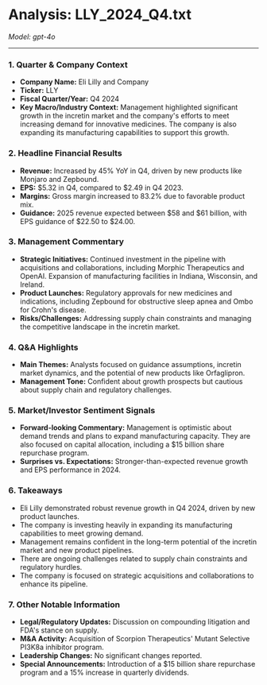 # Analysis: LLY_2024_Q4.txt

*Model: gpt-4o*

---

### 1. Quarter & Company Context
- **Company Name:** Eli Lilly and Company
- **Ticker:** LLY
- **Fiscal Quarter/Year:** Q4 2024
- **Key Macro/Industry Context:** Management highlighted significant growth in the incretin market and the company's efforts to meet increasing demand for innovative medicines. The company is also expanding its manufacturing capabilities to support this growth.

### 2. Headline Financial Results
- **Revenue:** Increased by 45% YoY in Q4, driven by new products like Monjaro and Zepbound.
- **EPS:** $5.32 in Q4, compared to $2.49 in Q4 2023.
- **Margins:** Gross margin increased to 83.2% due to favorable product mix.
- **Guidance:** 2025 revenue expected between $58 and $61 billion, with EPS guidance of $22.50 to $24.00.

### 3. Management Commentary
- **Strategic Initiatives:** Continued investment in the pipeline with acquisitions and collaborations, including Morphic Therapeutics and OpenAI. Expansion of manufacturing facilities in Indiana, Wisconsin, and Ireland.
- **Product Launches:** Regulatory approvals for new medicines and indications, including Zepbound for obstructive sleep apnea and Ombo for Crohn's disease.
- **Risks/Challenges:** Addressing supply chain constraints and managing the competitive landscape in the incretin market.

### 4. Q&A Highlights
- **Main Themes:** Analysts focused on guidance assumptions, incretin market dynamics, and the potential of new products like Orfaglipron.
- **Management Tone:** Confident about growth prospects but cautious about supply chain and regulatory challenges.

### 5. Market/Investor Sentiment Signals
- **Forward-looking Commentary:** Management is optimistic about demand trends and plans to expand manufacturing capacity. They are also focused on capital allocation, including a $15 billion share repurchase program.
- **Surprises vs. Expectations:** Stronger-than-expected revenue growth and EPS performance in 2024.

### 6. Takeaways
- Eli Lilly demonstrated robust revenue growth in Q4 2024, driven by new product launches.
- The company is investing heavily in expanding its manufacturing capabilities to meet growing demand.
- Management remains confident in the long-term potential of the incretin market and new product pipelines.
- There are ongoing challenges related to supply chain constraints and regulatory hurdles.
- The company is focused on strategic acquisitions and collaborations to enhance its pipeline.

### 7. Other Notable Information
- **Legal/Regulatory Updates:** Discussion on compounding litigation and FDA's stance on supply.
- **M&A Activity:** Acquisition of Scorpion Therapeutics' Mutant Selective PI3K8a inhibitor program.
- **Leadership Changes:** No significant changes reported.
- **Special Announcements:** Introduction of a $15 billion share repurchase program and a 15% increase in quarterly dividends.